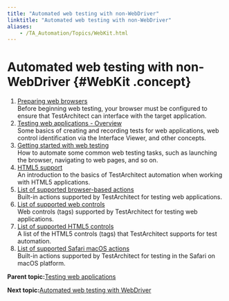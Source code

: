 ```yaml
--- 
title: "Automated web testing with non-WebDriver"
linktitle: "Automated web testing with non-WebDriver"
aliases: 
    - /TA_Automation/Topics/WebKit.html
---
```

# Automated web testing with non-WebDriver {#WebKit .concept}

1.  [Preparing web browsers](../../TA_Help/Topics/Test_exec_extension.html)  
 Before beginning web testing, your browser must be configured to ensure that TestArchitect can interface with the target application.
2.  [Testing web applications - Overview](../../TA_Automation/Topics/aut_app_testing_web_apps_basics.html)  
Some basics of creating and recording tests for web applications, web control identification via the Interface Viewer, and other concepts.
3.  [Getting started with web testing](../../TA_Automation/Topics/aut_app_testing_web_apps_getting_started.html)  
How to automate some common web testing tasks, such as launching the browser, navigating to web pages, and so on.
4.  [HTML5 support](../../TA_Automation/Topics/HTML5_automation.html)  
An introduction to the basics of TestArchitect automation when working with HTML5 applications.
5.  [List of supported browser-based actions](../../TA_Automation/Topics/aut_app_testing_web_apps_supported_actions.html)  
Built-in actions supported by TestArchitect for testing web applications.
6.  [List of supported web controls](../../TA_Automation/Topics/aut_app_testing_web_apps_supported_controls.html)  
Web controls \(tags\) supported by TestArchitect for testing web applications.
7.  [List of supported HTML5 controls](../../TA_Automation/Topics/HTML5_automation_new_tags.html)  
A list of the HTML5 controls \(tags\) that TestArchitect supports for test automation.
8.  [List of supported Safari macOS actions](../../TA_Automation/Topics/aut_app_testing_web_Safari_actions.html)  
Built-in actions supported by TestArchitect for testing in the Safari on macOS platform.

**Parent topic:**[Testing web applications](../../TA_Automation/Topics/Web_automation.html)

**Next topic:**[Automated web testing with WebDriver](../../TA_Automation/Topics/Generic_WebDriver.html)


